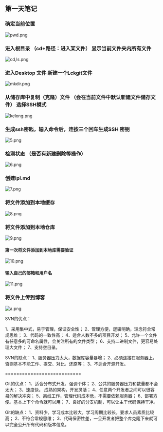 ## 第一天笔记

### 确定当前位置

![pwd.png](https://upload-images.jianshu.io/upload_images/14467497-c0b545ff3a9c5541.png?imageMogr2/auto-orient/strip%7CimageView2/2/w/1240)

### 进入根目录 （cd+路径：进入某文件） 显示当前文件夹内所有文件

![cd,ls.png](https://upload-images.jianshu.io/upload_images/14467497-80352a7636bbd0c0.png?imageMogr2/auto-orient/strip%7CimageView2/2/w/1240)

### 进入Desktop 文件  新建一个Lckgit文件

![mkdir.png](https://upload-images.jianshu.io/upload_images/14467497-4512f9af0395d372.png?imageMogr2/auto-orient/strip%7CimageView2/2/w/1240)


### 从储存库中复制（克隆）文件 （会在当前文件中默认新建文件储存文件） 选择SSH模式

![kelong.png](https://upload-images.jianshu.io/upload_images/14467497-9b6b28619dc6bd60.png?imageMogr2/auto-orient/strip%7CimageView2/2/w/1240)

### 生成ssh密匙，输入命令后，连按三个回车生成SSH 密钥

![5.png](https://upload-images.jianshu.io/upload_images/14467497-4df023fbdf7e90e5.png?imageMogr2/auto-orient/strip%7CimageView2/2/w/1240)

### 检测状态 （是否有新建删除等操作）

![6.png](https://upload-images.jianshu.io/upload_images/14467497-adbe29609e87a15e.png?imageMogr2/auto-orient/strip%7CimageView2/2/w/1240)


### 创建lpl.md

![7.png](https://upload-images.jianshu.io/upload_images/14467497-fca3ddb3d8f04fba.png?imageMogr2/auto-orient/strip%7CimageView2/2/w/1240)

### 将文件添加到本地缓存

![8.png](https://upload-images.jianshu.io/upload_images/14467497-f28970095ada7405.png?imageMogr2/auto-orient/strip%7CimageView2/2/w/1240)



### 将文件添加到本地仓库

![9.png](https://upload-images.jianshu.io/upload_images/14467497-70f0fe76e0399126.png?imageMogr2/auto-orient/strip%7CimageView2/2/w/1240)


#### 第一次将文件添加到本地库需要验证

![10.png](https://upload-images.jianshu.io/upload_images/14467497-678ab23329db6344.png?imageMogr2/auto-orient/strip%7CimageView2/2/w/1240)



#### 输入自己的邮箱和用户名

![11.png](https://upload-images.jianshu.io/upload_images/14467497-18cc9e4ef303a3bd.png?imageMogr2/auto-orient/strip%7CimageView2/2/w/1240)

### 将文件上传到博客

![a.png](https://upload-images.jianshu.io/upload_images/14467497-e4e4c0021bb11dfe.png?imageMogr2/auto-orient/strip%7CimageView2/2/w/1240)

SVN的优点：

1、采用集中式，易于管理，保证安全性；
2、管理方便，逻辑明确，理念符合常规思维；
3、代码的一致性高；
4、适合人数不多的项目开发；
5、允许一个文件有任意多的可命名属性，会关注所有的文件类型；
6、支持二进制文件，更容易处理大文件；
7、支持空目录。

SVN的缺点：
1、服务器压力太大，数据库容量暴增；
2、必须连接在服务器上，否则基本不能工作、提交、对比、还原等；
3、不适合开源开发。

===========================

Git的优点：
1、适合分布式开发，强调个体；
2、公共的服务器压力和数量都不会太大；
3、速度快， 成熟的架构，开发灵活；
4、任意两个开发者之间可以很容易的解决冲突；
5、离线工作，管理代码成本低，不需要依赖服务器；
6、部署方便。基本上下个命令就可以用；
7、良好的分支机制，可以让主干代码保持干净。

Git的缺点：
1、资料少，学习成本比较大，学习周期比较长，要求人员素质比较高；
2、不符合常规思维；
3、代码保密性差，一旦开发者把整个库克隆下来就可以完全公开所有代码和版本信息。

